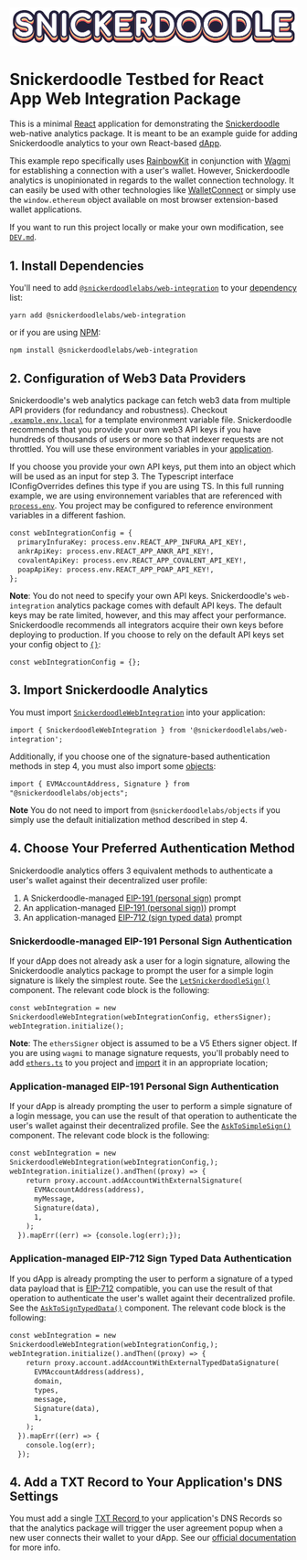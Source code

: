 [![Snickerdoodle Protocol](/snickerdoodle_horizontal_notab.png)](https://snickerdoodle.com)

# Snickerdoodle Testbed for React App Web Integration Package

This is a minimal [React](https://react.dev/) application for demonstrating the [Snickerdoodle](https://snickerdoodle.com) web-native analytics package. It is meant to be an example guide for adding Snickerdoodle analytics to your own React-based [dApp](https://ethereum.org/en/developers/docs/dapps/). 

This example repo specifically uses [RainbowKit](https://www.rainbowkit.com/) in conjunction with [Wagmi](https://wagmi.sh/) for establishing a connection with a user's wallet. However, Snickerdoodle analytics is unopinionated in regards to the wallet connection technology. It can easily be used with other technologies like [WalletConnect](https://walletconnect.com/) or simply use the `window.ethereum` object available on most browser extension-based wallet applications. 

If you want to run this project locally or make your own modification, see [`DEV.md`](/DEV.md).

 ## 1. Install Dependencies

 You'll need to add [`@snickerdoodlelabs/web-integration`](https://www.npmjs.com/package/@snickerdoodlelabs/web-integration) to your [dependency](/package.json#L7) list:

```
yarn add @snickerdoodlelabs/web-integration
```
or if you are using [NPM](https://www.npmjs.com/):

```
npm install @snickerdoodlelabs/web-integration
```

## 2. Configuration of Web3 Data Providers

Snickerdoodle's web analytics package can fetch web3 data from multiple API providers (for redundancy and robustness). Checkout [`.example.env.local`](/.example.env.local) for a template environment variable file. Snickerdoodle recommends that you provide your own web3 API keys if you have hundreds of thousands of users or more so that indexer requests are not throttled. You will use these environment variables in your [application](/src/App.tsx#L64). 

If you choose you provide your own API keys, put them into an object which will be used as an input for step 3. The Typescript interface IConfigOverrides defines this type if you are using TS. In this full running example, we are using
environnement variables that are referenced with [`process.env`](https://create-react-app.dev/docs/adding-custom-environment-variables/). You project may be configured to reference environment variables in a different fashion. 

```
const webIntegrationConfig = {
  primaryInfuraKey: process.env.REACT_APP_INFURA_API_KEY!,
  ankrApiKey: process.env.REACT_APP_ANKR_API_KEY!,
  covalentApiKey: process.env.REACT_APP_COVALENT_API_KEY!,
  poapApiKey: process.env.REACT_APP_POAP_API_KEY!,
};
```

**Note**: You do not need to specify your own API keys. Snickerdoodle's `web-integration` analytics package comes with default API keys. The default keys may be rate limited, however, and this may affect your performance. Snickerdoodle recommends all integrators acquire their own keys before deploying to production. If you choose to rely on the default API keys set your config object to [`{}`](/src/App.tsx#L61):

```
const webIntegrationConfig = {};
```

## 3. Import Snickerdoodle Analytics

You must import [`SnickerdoodleWebIntegration`](/src/App.tsx#L8) into your application:

```
import { SnickerdoodleWebIntegration } from '@snickerdoodlelabs/web-integration';
```

Additionally, if you choose one of the signature-based authentication methods in step 4, you must also import some [objects](/src/App.tsx#L7):

```
import { EVMAccountAddress, Signature } from "@snickerdoodlelabs/objects";
```

**Note** You do not need to import from `@snickerdoodlelabs/objects` if you simply use the default initialization method described in step 4. 

## 4. Choose Your Preferred Authentication Method

Snickerdoodle analytics offers 3 equivalent methods to authenticate a user's wallet against their decentralized user profile:

1. A Snickerdoodle-managed [EIP-191 (personal sign)](https://eips.ethereum.org/EIPS/eip-191) prompt
2. An application-managed [EIP-191 (personal sign)](https://eips.ethereum.org/EIPS/eip-191)) prompt
3. An application-managed [EIP-712 (sign typed data)](https://eips.ethereum.org/EIPS/eip-712) prompt

### Snickerdoodle-managed EIP-191 Personal Sign Authentication

If your dApp does not already ask a user for a login signature, allowing the Snickerdoodle analytics package to prompt the user for a simple login signature
is likely the simplest route. See the [`LetSnickerdoodleSign()`](/src/App.tsx#L100) component. The relevant code block is the following:

```
const webIntegration = new SnickerdoodleWebIntegration(webIntegrationConfig, ethersSigner);
webIntegration.initialize();
```

**Note**: The `ethersSigner` object is assumed to be a V5 Ethers signer object. If you are using `wagmi` to manage signature requests, you'll probably need to 
add [`ethers.ts`](/src/ethers.ts) to you project and [import](/src/App.tsx#L28) it in an appropriate location;

### Application-managed EIP-191 Personal Sign Authentication

If your dApp is already prompting the user to perform a simple signature of a login message, you can use the result of that operation to authenticate the user's
wallet against their decentralized profile. See the [`AskToSimpleSign()`](/src/App.tsx#L119) component. The relevant code block is the following:

```
const webIntegration = new SnickerdoodleWebIntegration(webIntegrationConfig,);
webIntegration.initialize().andThen((proxy) => {
    return proxy.account.addAccountWithExternalSignature(
      EVMAccountAddress(address),
      myMessage,
      Signature(data),
      1,
    );
  }).mapErr((err) => {console.log(err);});
```

### Application-managed EIP-712 Sign Typed Data Authentication

If you dApp is already prompting the user to perform a signature of a typed data payload that is [EIP-712](https://eips.ethereum.org/EIPS/eip-712) compatible, you can use the result of that operation to authenticate the user's wallet againt their decentralized profile. See the [`AskToSignTypedData()`](/src/App.tsx#L177) component. The relevant code block is the following:

```
const webIntegration = new SnickerdoodleWebIntegration(webIntegrationConfig,);
webIntegration.initialize().andThen((proxy) => {
    return proxy.account.addAccountWithExternalTypedDataSignature(
      EVMAccountAddress(address),
      domain,
      types,
      message,
      Signature(data),
      1,
    );
  }).mapErr((err) => {
    console.log(err);
  });
```

## 4.  Add a TXT Record to Your Application's DNS Settings

You must add a single [TXT Record ](https://www.cloudflare.com/learning/dns/dns-records/dns-txt-record/) to your application's DNS Records so that the analytics package will
trigger the user agreement popup when a new user connects their wallet to your dApp. See our [official documentation](https://marketing-docs.snickerdoodle.com/integration-instructions/react-apps#3.-add-a-txt-record-to-your-react-apps-domain) for more info. 
